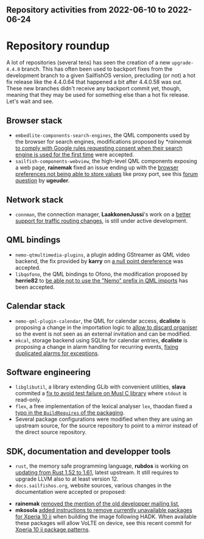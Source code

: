 Repository activities from 2022-06-10 to 2022-06-24
---------------------------------------------------

# Repository roundup

A lot of repositories (several tens) has seen the creation of a new `upgrade-4.4.0` branch. This has often been used to backport fixes from the development branch to a given SailfishOS version, precluding (or not) a hot fix release like the 4.4.0.64 that happened a bit after 4.4.0.58 was out. These new branches didn't receive any backport commit yet, though, meaning that they may be used for something else than a hot fix release. Let's wait and see.

## Browser stack

* `embedlite-components-search-engines`, the QML components used by the browser for search engines, modifications proposed by **rainemak* [to comply with Google rules requesting consent when their search engine is used for the first time](https://github.com/sailfishos/embedlite-components-search-engines/pull/1) were accepted.
* `sailfish-components-webview`, the high-level QML components exposing a web page, **rainemak** fixed an issue ending up with the [browser preferences not being able to store values](https://github.com/sailfishos/sailfish-components-webview/pull/160) like proxy port, see this [forum question](https://forum.sailfishos.org/t/browser-configuration-does-not-store-integer-values/1017) by **ugeuder**.

## Network stack

* `connman`, the connection manager, **LaakkonenJussi**'s work on a [better support for traffic routing changes](https://github.com/sailfishos/connman/pull/29), is still under active development.

## QML bindings

* `nemo-qtmultimedia-plugins`, a plugin adding GStreamer as QML video backend, the fix provided by **karry** on [a null point dereference](https://github.com/sailfishos/nemo-qtmultimedia-plugins/pull/2) was accepted.
* `libqofono`, the QML bindings to Ofono, the modification proposed by **herrie82** to [be able not to use the "Nemo" prefix in QML imports](https://github.com/sailfishos/libqofono/pull/12) has been accepted.

## Calendar stack

* `nemo-qml-plugin-calendar`, the QML for calendar access, **dcaliste** is proposing a change in the importation logic to [allow to discard organiser](https://github.com/sailfishos/nemo-qml-plugin-calendar/pull/38) so the event is not seen as an external invitation and can be modified.
* `mkcal`, storage backend using SQLite for calendar entries, **dcaliste** is proposing a change in alarm handling for recurring events, [fixing duplicated alarms for exceptions](https://github.com/sailfishos/mkcal/pull/32).

## Software engineering

* `libglibutil`, a library extending GLib with convenient utilities, **slava** commited a [fix to avoid test failure on Musl C library](https://github.com/sailfishos/libglibutil/commit/c52c13bcddb7d1429e0589e19eb5c47253b126ab) where `stdout` is read-only.
* `flex`, a free implementation of the lexical analyser `lex`, thaodan fixed a [typo in the `BuildRequires` of the packaging](https://github.com/sailfishos/flex/pull/2).
* Several package configurations were modified when they are using an upstream source, for the source repository to point to a mirror instead of the direct source repository.

## SDK, documentation and developper tools

* `rust`, the memory safe programming language, **rubdos** is working on [updating from Rust 1.52 to 1.61](https://github.com/sailfishos/rust/pull/15), latest upstream. It still requires to upgrade LLVM also to at least version 12.
* `docs.sailfishos.org`, website sources, various changes in the documentation were accepted or proposed:
 - **rainemak** [removed the mention of the old developper mailing list](https://github.com/sailfishos/docs.sailfishos.org/pull/89),
 - **mkosola** [added instructions to remove currently unavailable packages for Xperia 10 ii](https://github.com/sailfishos/docs.sailfishos.org/pull/90) when building the image following HADK. When available these packages will allow VoLTE on device, see this recent commit for [Xperia 10 ii package patterns](https://github.com/mer-hybris/droid-config-sony-seine/pull/55/files).
